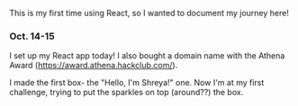 This is my first time using React, so I wanted to document my journey here! 

### Oct. 14-15
I set up my React app today! I also bought a domain name with the Athena Award (https://award.athena.hackclub.com/). 


I made the first box- the "Hello, I'm Shreya!" one. Now I'm at my first challenge, trying to put the sparkles on top (around??) the box. 